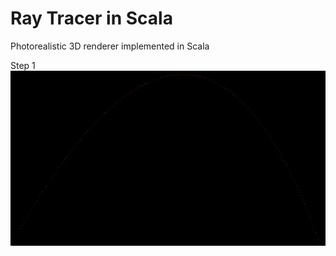# Ray Tracer in Scala
Photorealistic 3D renderer implemented in Scala

Step 1
![Projectile](projectile.jpg)
